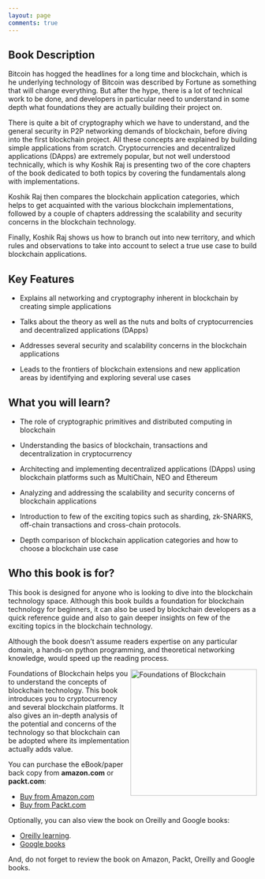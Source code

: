 ```yaml
---
layout: page
comments: true
---
```



## Book Description 

Bitcoin has hogged the headlines for a long time and blockchain, which is he underlying technology of Bitcoin was described by Fortune as something that will change everything. But after the hype, there is a lot of technical work to be done, and developers in particular need to understand in some depth what foundations they are actually building their project on. 

There is quite a bit of cryptography which we have to understand, and the general security in P2P networking demands of blockchain, before diving into the first blockchain project. All these concepts are explained by building simple applications from scratch. Cryptocurrencies and decentralized applications (DApps) are extremely popular, but not well understood technically, which is why Koshik Raj is presenting two of the core chapters of the book dedicated to both topics by covering the fundamentals along with implementations. 

Koshik Raj then compares the blockchain application categories, which helps to get acquainted with the various blockchain implementations, followed by a couple of chapters addressing the scalability and security concerns in the blockchain technology.  

Finally, Koshik Raj shows us how to branch out into new territory, and which rules and observations to take into account to select a true use case to build blockchain applications. 

## Key Features 

* Explains all networking and cryptography inherent in blockchain by creating simple applications 

* Talks about the theory as well as the nuts and bolts of cryptocurrencies and decentralized applications (DApps) 

* Addresses several security and scalability concerns in the blockchain applications 

* Leads to the frontiers of blockchain extensions and new application areas by identifying and exploring several use cases 
 

## What you will learn? 

* The role of cryptographic primitives and distributed computing in blockchain 

* Understanding the basics of blockchain, transactions and decentralization in cryptocurrency 

* Architecting and implementing decentralized applications (DApps) using blockchain platforms such as MultiChain, NEO and Ethereum 

* Analyzing and addressing the scalability and security concerns of blockchain applications 

* Introduction to few of the exciting topics such as sharding, zk-SNARKS, off-chain transactions and cross-chain protocols. 

* Depth comparison of blockchain application categories and how to choose a blockchain use case 

## Who this book is for? 

This book is designed for anyone who is looking to dive into the blockchain technology space. Although this book builds a foundation for blockchain technology for beginners, it can also be used by blockchain developers as a quick reference guide and also to gain deeper insights on few of the exciting topics in the blockchain technology.  

Although the book doesn’t assume readers expertise on any particular domain, a hands-on python programming, and theoretical networking knowledge, would speed up the reading process. 

<a href="https://www.packtpub.com/big-data-and-business-intelligence/hands-meta-learning-python#utm_source=github&utm_medium=repository&utm_campaign=9781789534207"><img src="https://dz13w8afd47il.cloudfront.net/sites/default/files/imagecache/ppv4_main_book_cover/9781789139396_cover.png" alt="Foundations of Blockchain" height="256px" align="right"></a>

Foundations of Blockchain helps you to understand the concepts of blockchain technology. This book introduces you to cryptocurrency and several blockchain platforms. It also gives an in-depth analysis of the potential and concerns of the technology so that blockchain can be adopted where its implementation actually adds value.

You can purchase the eBook/paper back copy from **amazon.com** or **packt.com**: 

* [Buy from Amazon.com](https://www.amazon.com/dp/1789139392) 
* [Buy from Packt.com](https://www.packtpub.com/big-data-and-business-intelligence/foundations-blockchain) 

Optionally, you can also view the book on  Oreilly and Google books:

* [Oreilly learning](https://learning.oreilly.com/library/view/foundations-of-blockchain/9781789139396/).
* [Google books](https://books.google.co.in/books?id=PNmFDwAAQBAJ&pg=PP1&lpg=PP1&dq=foundations+of+blockchain+koshikraj&source=bl&ots=NPGhqfmA8F&sig=ACfU3U0UnlCogykOFDIEAtxf33WRZHDG6w&hl=en&sa=X&ved=2ahUKEwjJgYaYgbvgAhWNV30KHTc6CsgQ6AEwDnoECAEQAQ#v=onepage&q=foundations%20of%20blockchain%20koshikraj&f=false)

And, do not forget to review the book on Amazon, Packt, Oreilly and Google books.


